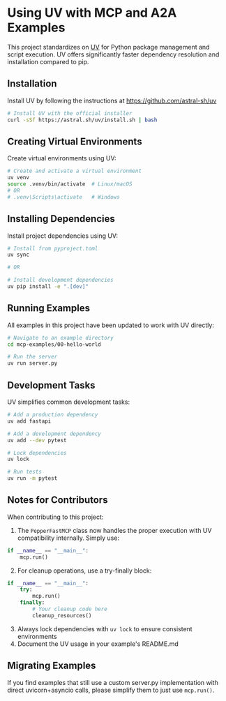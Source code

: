# Using UV with MCP and A2A Examples

This project standardizes on [UV](https://github.com/astral-sh/uv) for Python package management and script execution. UV offers significantly faster dependency resolution and installation compared to pip.

## Installation

Install UV by following the instructions at https://github.com/astral-sh/uv

```bash
# Install UV with the official installer
curl -sSf https://astral.sh/uv/install.sh | bash
```

## Creating Virtual Environments

Create virtual environments using UV:

```bash
# Create and activate a virtual environment
uv venv
source .venv/bin/activate  # Linux/macOS
# OR
# .venv\Scripts\activate   # Windows
```

## Installing Dependencies

Install project dependencies using UV:

```bash
# Install from pyproject.toml
uv sync

# OR

# Install development dependencies
uv pip install -e ".[dev]"
```

## Running Examples

All examples in this project have been updated to work with UV directly:

```bash
# Navigate to an example directory
cd mcp-examples/00-hello-world

# Run the server
uv run server.py
```

## Development Tasks

UV simplifies common development tasks:

```bash
# Add a production dependency
uv add fastapi

# Add a development dependency
uv add --dev pytest

# Lock dependencies
uv lock

# Run tests
uv run -m pytest
```

## Notes for Contributors

When contributing to this project:

1. The `PepperFastMCP` class now handles the proper execution with UV compatibility internally. Simply use:

```python
if __name__ == "__main__":
    mcp.run()
```

2. For cleanup operations, use a try-finally block:

```python
if __name__ == "__main__":
    try:
        mcp.run()
    finally:
        # Your cleanup code here
        cleanup_resources()
```

3. Always lock dependencies with `uv lock` to ensure consistent environments
4. Document the UV usage in your example's README.md

## Migrating Examples

If you find examples that still use a custom server.py implementation with direct uvicorn+asyncio calls, please simplify them to just use `mcp.run()`. 